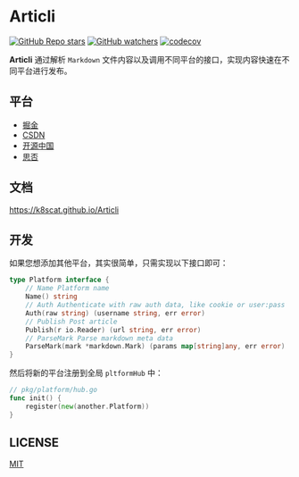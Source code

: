 # Articli

[![GitHub Repo stars](https://img.shields.io/github/stars/k8scat/articli?style=social)](https://github.com/k8scat/Articli/stargazers)
[![GitHub watchers](https://img.shields.io/github/watchers/k8scat/articli?style=social)](https://github.com/k8scat/Articli/watchers)
[![codecov](https://codecov.io/gh/k8scat/Articli/branch/main/graph/badge.svg?token=045FCRVF27)](https://codecov.io/gh/k8scat/Articli)

**Articli** 通过解析 `Markdown` 文件内容以及调用不同平台的接口，实现内容快速在不同平台进行发布。

## 平台

- [掘金](https://juejin.cn)
- [CSDN](https://csdn.net)
- [开源中国](https://oschina.net)
- [思否](https://segmentfault.com)

## 文档

https://k8scat.github.io/Articli

## 开发

如果您想添加其他平台，其实很简单，只需实现以下接口即可：

```go
type Platform interface {
	// Name Platform name
	Name() string
	// Auth Authenticate with raw auth data, like cookie or user:pass
	Auth(raw string) (username string, err error)
	// Publish Post article
	Publish(r io.Reader) (url string, err error)
	// ParseMark Parse markdown meta data
	ParseMark(mark *markdown.Mark) (params map[string]any, err error)
}
```

然后将新的平台注册到全局 `pltformHub` 中：

```go
// pkg/platform/hub.go
func init() {
	register(new(another.Platform))
}
```

## LICENSE

[MIT](./LICENSE)
